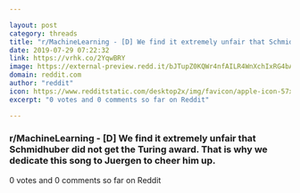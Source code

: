 ```yaml
---

layout: post
category: threads
title: "r/MachineLearning - [D] We find it extremely unfair that Schmidhuber did not get the Turing award. That is why we dedicate this song to Juergen to cheer him up."
date: 2019-07-29 07:22:32
link: https://vrhk.co/2YqwBRY
image: https://external-preview.redd.it/bJTupZ0KQWr4nfAILR4WnXchIxRG4bAAp8QbF-sZLgY.jpg?auto=webp&s=3232e911ef43d5676f1857f4696ca18176f4925b
domain: reddit.com
author: "reddit"
icon: https://www.redditstatic.com/desktop2x/img/favicon/apple-icon-57x57.png
excerpt: "0 votes and 0 comments so far on Reddit"

---
```


### r/MachineLearning - [D] We find it extremely unfair that Schmidhuber did not get the Turing award. That is why we dedicate this song to Juergen to cheer him up.

0 votes and 0 comments so far on Reddit